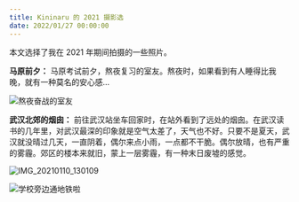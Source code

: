 ```yaml
---
title: Kininaru 的 2021 摄影选
date: 2022/01/27 00:00:00
---
```

本文选择了我在 2021 年期间拍摄的一些照片。

**马原前夕：** 马原考试前夕，熬夜复习的室友。熬夜时，如果看到有人睡得比我晚，就有一种莫名的安心感...

![熬夜奋战的室友](https://images.chromium.link/blog/1XpT4jJkOYo.jpg)

**武汉北郊的烟囱：** 前往武汉站坐车回家时，在站外看到了远处的烟囱。在武汉读书的几年里，对武汉最深的印象就是空气太差了，天气也不好。只要不是夏天，武汉就没晴过几天，一直阴着，偶尔来点小雨，一点都不干脆。偶尔放晴，也有严重的雾霾。郊区的楼本来就旧，蒙上一层雾霾，有一种末日废墟的感觉。

![IMG_20210110_130109](https://images.chromium.link/blog/1XpT9Fe3ygo.jpg)











![学校旁边通地铁啦](https://images.chromium.link/blog/1XnVPqy3PQQ.jpg)
